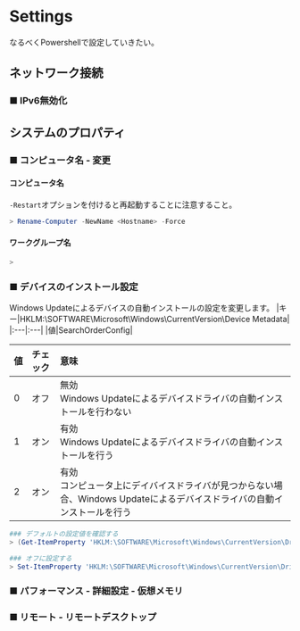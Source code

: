 # Settings
なるべくPowershellで設定していきたい。
## ネットワーク接続 
### ■ IPv6無効化
## システムのプロパティ
### ■ コンピュータ名 - 変更
#### コンピュータ名
`-Restart`オプションを付けると再起動することに注意すること。
```ps1
> Rename-Computer -NewName <Hostname> -Force
```
#### ワークグループ名
```ps1
> 
```
### ■ デバイスのインストール設定
Windows Updateによるデバイスの自動インストールの設定を変更します。
|キー|HKLM:\SOFTWARE\Microsoft\Windows\CurrentVersion\Device Metadata|
|:---|:---|
|値|SearchOrderConfig|

|値|チェック|意味|
|:---|:---|:---|
|0|オフ|無効</br>Windows Updateによるデバイスドライバの自動インストールを行わない|
|1|オン|有効</br>Windows Updateによるデバイスドライバの自動インストールを行う|
|2|オン|有効</br>コンピュータ上にデイバイスドライバが見つからない場合、Windows Updateによるデバイスドライバの自動インストールを行う|
```ps1
### デフォルトの設定値を確認する
> (Get-ItemProperty 'HKLM:\SOFTWARE\Microsoft\Windows\CurrentVersion\DriverSearching').'SearchOrderConfig'
```
```ps1
### オフに設定する
> Set-ItemProperty 'HKLM:\SOFTWARE\Microsoft\Windows\CurrentVersion\DriverSearching' -name 'SearchOrderConfig' -value '0'
```
### ■ パフォーマンス - 詳細設定 - 仮想メモリ
### ■ リモート - リモートデスクトップ
